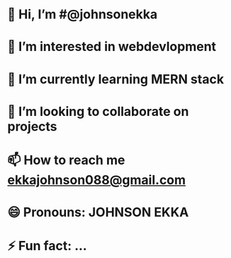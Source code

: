 # 👋 Hi, I’m #@johnsonekka
# 👀 I’m interested in webdevlopment 
# 🌱 I’m currently learning MERN stack
# 💞️ I’m looking to collaborate on projects 
# 📫 How to reach me ekkajohnson088@gmail.com
# 😄 Pronouns: JOHNSON EKKA
# ⚡ Fun fact: ...

<!---
johnsonekka/johnsonekka is a ✨ special ✨ repository because its `README.md` (this file) appears on your GitHub profile.
You can click the Preview link to take a look at your changes.
--->
